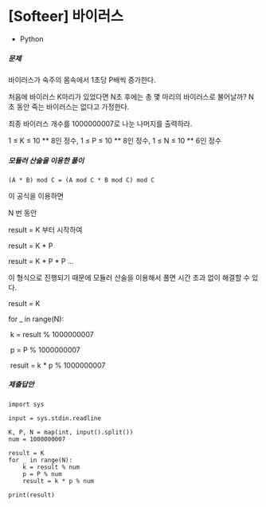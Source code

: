# [Softeer] 바이러스 

- Python  



##### 문제 

바이러스가 숙주의 몸속에서 1초당 P배씩 증가한다.



처음에 바이러스 K마리가 있었다면 N초 후에는 총 몇 마리의 바이러스로 불어날까? N초 동안 죽는 바이러스는 없다고 가정한다. 

최종 바이러스 개수를 1000000007로 나눈 나머지를 출력하라. 

1 ≤ K ≤ 10 ** 8인 정수, 1 ≤ P ≤ 10 ** 8인 정수, 1 ≤ N ≤ 10 ** 6인 정수



##### 모듈러 산술을 이용한 풀이 

```
(A * B) mod C = (A mod C * B mod C) mod C  
```



이 공식을 이용하면 

N 번 동안 

result = K 부터 시작하여 

result = K * P 

result = K * P * P ... 

이 형식으로 진행되기 때문에 모듈러 산술을 이용해서 풀면 시간 초과 없이 해결할 수 있다.  

result = K 

for _ in range(N):

​	k = result % 1000000007 

​	p = P % 1000000007  

​	result = k * p % 1000000007   

 

##### 제출답안 

```
import sys

input = sys.stdin.readline 

K, P, N = map(int, input().split())
num = 1000000007 

result = K 
for _ in range(N): 
    k = result % num 
    p = P % num 
    result = k * p % num 

print(result) 
```



